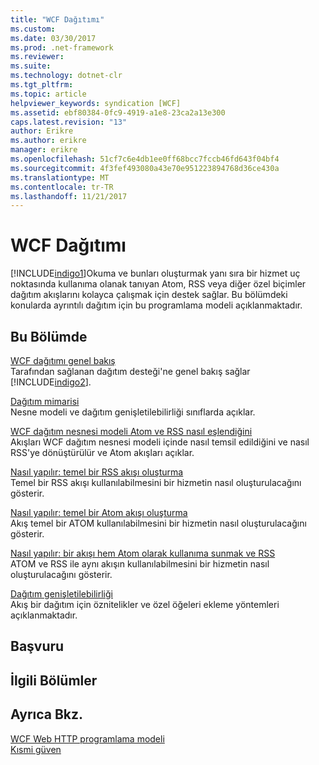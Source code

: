 ```yaml
---
title: "WCF Dağıtımı"
ms.custom: 
ms.date: 03/30/2017
ms.prod: .net-framework
ms.reviewer: 
ms.suite: 
ms.technology: dotnet-clr
ms.tgt_pltfrm: 
ms.topic: article
helpviewer_keywords: syndication [WCF]
ms.assetid: ebf80384-0fc9-4919-a1e8-23ca2a13e300
caps.latest.revision: "13"
author: Erikre
ms.author: erikre
manager: erikre
ms.openlocfilehash: 51cf7c6e4db1ee0ff68bcc7fccb46fd643f04bf4
ms.sourcegitcommit: 4f3fef493080a43e70e951223894768d36ce430a
ms.translationtype: MT
ms.contentlocale: tr-TR
ms.lasthandoff: 11/21/2017
---
```

# <a name="wcf-syndication"></a>WCF Dağıtımı
[!INCLUDE[indigo1](../../../../includes/indigo1-md.md)]Okuma ve bunları oluşturmak yanı sıra bir hizmet uç noktasında kullanıma olanak tanıyan Atom, RSS veya diğer özel biçimler dağıtım akışlarını kolayca çalışmak için destek sağlar. Bu bölümdeki konularda ayrıntılı dağıtım için bu programlama modeli açıklanmaktadır.  
  
## <a name="in-this-section"></a>Bu Bölümde  
 [WCF dağıtımı genel bakış](../../../../docs/framework/wcf/feature-details/wcf-syndication-overview.md)  
 Tarafından sağlanan dağıtım desteği'ne genel bakış sağlar [!INCLUDE[indigo2](../../../../includes/indigo2-md.md)].  
  
 [Dağıtım mimarisi](../../../../docs/framework/wcf/feature-details/architecture-of-syndication.md)  
 Nesne modeli ve dağıtım genişletilebilirliği sınıflarda açıklar.  
  
 [WCF dağıtım nesnesi modeli Atom ve RSS nasıl eşlendiğini](../../../../docs/framework/wcf/feature-details/how-the-wcf-syndication-object-model-maps-to-atom-and-rss.md)  
 Akışları WCF dağıtım nesnesi modeli içinde nasıl temsil edildiğini ve nasıl RSS'ye dönüştürülür ve Atom akışları açıklar.  
  
 [Nasıl yapılır: temel bir RSS akışı oluşturma](../../../../docs/framework/wcf/feature-details/how-to-create-a-basic-rss-feed.md)  
 Temel bir RSS akışı kullanılabilmesini bir hizmetin nasıl oluşturulacağını gösterir.  
  
 [Nasıl yapılır: temel bir Atom akışı oluşturma](../../../../docs/framework/wcf/feature-details/how-to-create-a-basic-atom-feed.md)  
 Akış temel bir ATOM kullanılabilmesini bir hizmetin nasıl oluşturulacağını gösterir.  
  
 [Nasıl yapılır: bir akışı hem Atom olarak kullanıma sunmak ve RSS](../../../../docs/framework/wcf/feature-details/how-to-expose-a-feed-as-both-atom-and-rss.md)  
 ATOM ve RSS ile aynı akışın kullanılabilmesini bir hizmetin nasıl oluşturulacağını gösterir.  
  
 [Dağıtım genişletilebilirliği](../../../../docs/framework/wcf/feature-details/syndication-extensibility.md)  
 Akış bir dağıtım için öznitelikler ve özel öğeleri ekleme yöntemleri açıklanmaktadır.  
  
## <a name="reference"></a>Başvuru  
  
## <a name="related-sections"></a>İlgili Bölümler  
  
## <a name="see-also"></a>Ayrıca Bkz.  
 [WCF Web HTTP programlama modeli](../../../../docs/framework/wcf/feature-details/wcf-web-http-programming-model.md)  
 [Kısmi güven](../../../../docs/framework/wcf/feature-details/partial-trust.md)
